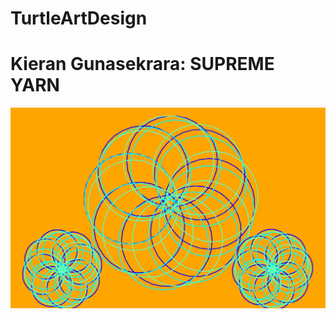 # TurtleArtDesign
<h1> Kieran Gunasekrara: SUPREME YARN </h1>
<img src="https://github.com/kierang1/TurtleArtDesign/blob/master/supreme%20yarn.PNG">
